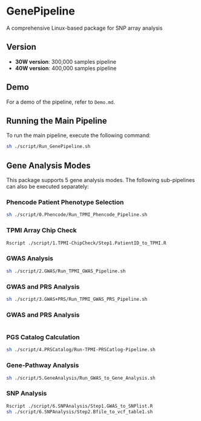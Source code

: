 # GenePipeline

A comprehensive Linux-based package for SNP array analysis

## Version

- **30W version**: 300,000 samples pipeline
- **40W version**: 400,000 samples pipeline

## Demo

For a demo of the pipeline, refer to `Demo.md`.

## Running the Main Pipeline

To run the main pipeline, execute the following command:

```sh
sh ./script/Run_GenePipeline.sh
```
## Gene Analysis Modes

This package supports 5 gene analysis modes. The following sub-pipelines can also be executed separately:

### Phencode Patient Phenotype Selection

```sh
sh ./script/0.Phencode/Run_TPMI_Phencode_Pipeline.sh
```
### TPMI Array Chip Check

```sh
Rscript ./script/1.TPMI-ChipCheck/Step1.PatientID_to_TPMI.R
```

### GWAS Analysis

```sh
sh ./script/2.GWAS/Run_TPMI_GWAS_Pipeline.sh
```

### GWAS and PRS Analysis

```sh
sh ./script/3.GWAS+PRS/Run_TPMI_GWAS_PRS_Pipeline.sh
```

### GWAS and PRS Analysis

```sh

```

### PGS Catalog Calculation

```sh
sh ./script/4.PRSCatalog/Run-TPMI-PRSCatlog-Pipeline.sh
```

### Gene-Pathway Analysis

```sh
sh ./script/5.GeneAnalysis/Run_GWAS_to_Gene_Analysis.sh
```

### SNP Analysis

```sh
Rscript ./script/6.SNPAnalysis/Step1.GWAS_to_SNPlist.R
sh ./script/6.SNPAnalysis/Step2.Bfile_to_vcf_table1.sh
```
